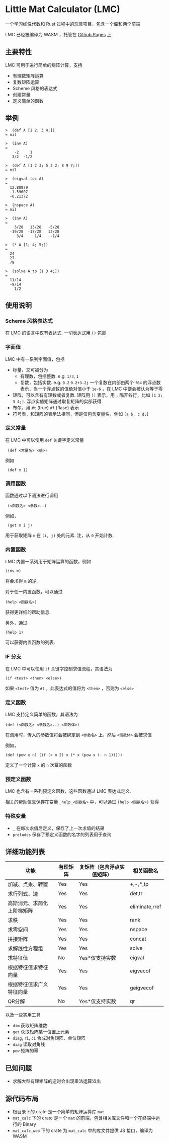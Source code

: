 # Little Mat Calculator (LMC)
一个学习线性代数和 Rust 过程中的玩具项目，包含一个库和两个前端

LMC 已经被编译为 WASM ，托管在 [Github Pages](https://danzou1ge6.github.io/little_mat_calc) 上

## 主要特性
LMC 可用于进行简单的矩阵计算，支持
- 有理数矩阵运算
- 复数矩阵运算
- Scheme 风格的表达式
- 创建常量
- 定义简单的函数

## 举例
```
>  (def A [1 2; 3 4;])
= nil

>  (inv A)
= 
    -2     1
   3/2  -1/2

>  (def A [1 2 3; 5 3 2; 8 9 7;])
= nil

>  (eigval toc A)
= 
  12.80979
  -1.59607
  -0.21372

>  (nspace A)
= nil

>  (inv A)
= 
    3/28   13/28   -5/28
  -19/28  -17/28   13/28
     3/4     1/4    -1/4

>  (* A [1; 4; 5;])
= 
  24
  27
  79

>  (solve A tp [1 3 4;])
= 
  11/14
  -9/14
    1/2

```

## 使用说明

### Scheme 风格表达式
在 LMC 的语言中仅有表达式. 一切表达式用 `()` 包裹

### 字面值
LMC 中有一系列字面值，包括
- 标量，又可被分为
    - 有理数，包括整数. e.g. `1/3`, `1`
    - 复数，包括实数. e.g. `0.2` `0.2+3.2j`
      一个复数在内部由两个 `f64` 的浮点数表示，当一个浮点数的值绝对值小于 `1e-6` ，在 LMC 中便会被认为等于零
- 矩阵，可以含有有理数或者复数. 矩阵用 `[]` 表示，用 `;` 隔开各行，比如 `[1 2; 3 4;]`.
  浮点实值矩阵通过取复矩阵的实部获得.
- 布尔，用 `#t` (true) `#f` (flase) 表示
- 符号表，和矩阵的表示法相同，但是仅包含变量名，例如 `[a b; c d;]`

### 定义常量
在 LMC 中可以使用 `def` 关键字定义常量
```
 (def <常量名> <值>)
```

例如
```
 (def x 1)
```

### 调用函数
函数通过以下语法进行调用
```
 (<函数名> <参数>..)
```

例如，
```
 (get m i j)
```
用于获取矩阵 `m` 在 `(i, j)` 处的元素. 注，从 `0` 开始计数.

### 内置函数
LMC 内置一系列用于矩阵运算的函数，例如
```
(inv m)
```
将会求得 `m` 的逆.

对于任一内置函数，可以通过
```
(help <函数名>)
```
获得更详细的帮助信息.

另外，通过
```
(help 1)
```
可以获得内置函数的列表.

### IF 分支
在 LMC 中可以使用 `if` 关键字控制求值流程，其语法为
```
(if <test> <then> <else>)
```
如果 `<test>` 值为 `#t` ，此表达式的值将为 `<then>` ，否则为 `<else>`

### 定义函数
LMC 支持定义简单的函数，其语法为
```
(def (<函数名> <参数名>..) <函数体>)
```
在调用时，传入的参数值将会被绑定到 `<参数名>` 上，然后 `<函数体>` 会被求值

例如，
```
(def (pow x n) (if (< n 2) x (* x (pow x (- n 1)))))
```
定义了一个计算 `x` 的 `n` 次幂的函数

### 预定义函数
LMC 也含有一系列预定义函数，这些函数通过 LMC 表达式定义.

相关的帮助信息保存在变量 `_help_<函数名>` 中，可以通过 `(help <函数名>)` 获得


### 特殊变量
- `_` 在每次求值后定义，保存了上一次求值的结果
- `preludes` 保存了预定义函数的名字的列表用于查询

## 详细功能列表
|功能                 |有理矩阵|复矩阵（包含浮点实值矩阵）| 相关函数名  |
|--------------------|-------|------|---------------------------|
|加减、点乘、转置       |Yes    |Yes   |          +,-,*,tp         |
|求行列式、迹          |Yes    |Yes    |         det,tr          |
|高斯消元、求简化上阶梯矩阵|Yes    |Yes    |       eliminate,rref  |
|求秩                 |Yes    |Yes     |        rank            |
|求零空间              |Yes    |Yes   |         nspace           |
|拼接矩阵             |Yes     |Yes   |          concat          |
|求解线性方程组        |Yes    |Yes    |          solve          |
|求特征值              |No    |Yes*仅支持实数    | eigval          |
|根据特征值求特征向量    |Yes   |Yes   |            eigvecof        |
|根据特征值求广义特征向量 |Yes   |Yes   |            geigvecof      |
|QR分解               |No    |Yes*仅支持实数   |  qr             |

以及一些实用工具
- `dim` 获取矩阵维数
- `get` 获取矩阵某一位置上元素
- `diag`, `ri`, `ci` 合成对角矩阵、单位矩阵
- `diag` 读取对角线
- `pow` 矩阵的幂

## 已知问题
- 求解大型有理矩阵的逆时会出现乘法运算溢出

## 源代码布局
- 根目录下的 crate 是一个简单的矩阵运算库 `mat`
- `mat_calc` 下的 crate 是一个 `mat` 的前端，包含相关库文件和一个在终端中运行的 Binary
- `mat_calc_web` 下的 crate 为 `mat_calc` 中的库文件提供 JS 接口，编译为 WASM
